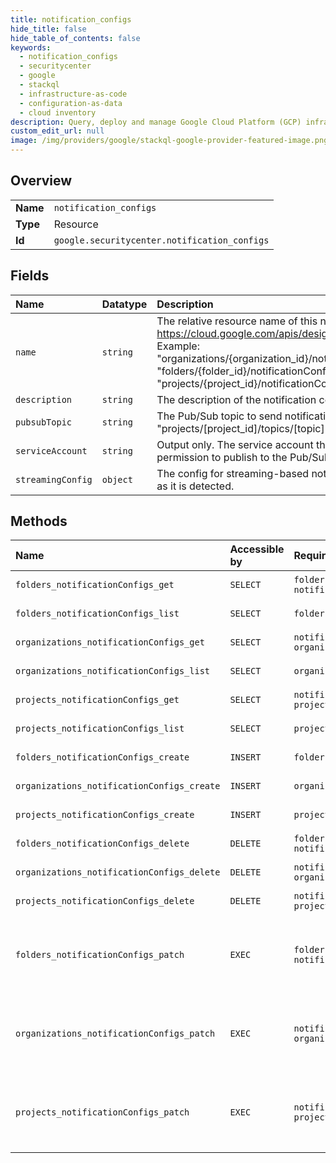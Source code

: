 ```yaml
---
title: notification_configs
hide_title: false
hide_table_of_contents: false
keywords:
  - notification_configs
  - securitycenter
  - google    
  - stackql
  - infrastructure-as-code
  - configuration-as-data
  - cloud inventory
description: Query, deploy and manage Google Cloud Platform (GCP) infrastructure and resources using SQL
custom_edit_url: null
image: /img/providers/google/stackql-google-provider-featured-image.png
---
```

  
    

## Overview
<table><tbody>
<tr><td><b>Name</b></td><td><code>notification_configs</code></td></tr>
<tr><td><b>Type</b></td><td>Resource</td></tr>
<tr><td><b>Id</b></td><td><code>google.securitycenter.notification_configs</code></td></tr>
</tbody></table>

## Fields
| Name | Datatype | Description |
|:-----|:---------|:------------|
| `name` | `string` | The relative resource name of this notification config. See: https://cloud.google.com/apis/design/resource_names#relative_resource_name Example: "organizations/&#123;organization_id&#125;/notificationConfigs/notify_public_bucket", "folders/&#123;folder_id&#125;/notificationConfigs/notify_public_bucket", or "projects/&#123;project_id&#125;/notificationConfigs/notify_public_bucket". |
| `description` | `string` | The description of the notification config (max of 1024 characters). |
| `pubsubTopic` | `string` | The Pub/Sub topic to send notifications to. Its format is "projects/[project_id]/topics/[topic]". |
| `serviceAccount` | `string` | Output only. The service account that needs "pubsub.topics.publish" permission to publish to the Pub/Sub topic. |
| `streamingConfig` | `object` | The config for streaming-based notifications, which send each event as soon as it is detected. |
## Methods
| Name | Accessible by | Required Params | Description |
|:-----|:--------------|:----------------|:------------|
| `folders_notificationConfigs_get` | `SELECT` | `foldersId, notificationConfigsId` | Gets a notification config. |
| `folders_notificationConfigs_list` | `SELECT` | `foldersId` | Lists notification configs. |
| `organizations_notificationConfigs_get` | `SELECT` | `notificationConfigsId, organizationsId` | Gets a notification config. |
| `organizations_notificationConfigs_list` | `SELECT` | `organizationsId` | Lists notification configs. |
| `projects_notificationConfigs_get` | `SELECT` | `notificationConfigsId, projectsId` | Gets a notification config. |
| `projects_notificationConfigs_list` | `SELECT` | `projectsId` | Lists notification configs. |
| `folders_notificationConfigs_create` | `INSERT` | `foldersId` | Creates a notification config. |
| `organizations_notificationConfigs_create` | `INSERT` | `organizationsId` | Creates a notification config. |
| `projects_notificationConfigs_create` | `INSERT` | `projectsId` | Creates a notification config. |
| `folders_notificationConfigs_delete` | `DELETE` | `foldersId, notificationConfigsId` | Deletes a notification config. |
| `organizations_notificationConfigs_delete` | `DELETE` | `notificationConfigsId, organizationsId` | Deletes a notification config. |
| `projects_notificationConfigs_delete` | `DELETE` | `notificationConfigsId, projectsId` | Deletes a notification config. |
| `folders_notificationConfigs_patch` | `EXEC` | `foldersId, notificationConfigsId` |  Updates a notification config. The following update fields are allowed: description, pubsub_topic, streaming_config.filter |
| `organizations_notificationConfigs_patch` | `EXEC` | `notificationConfigsId, organizationsId` |  Updates a notification config. The following update fields are allowed: description, pubsub_topic, streaming_config.filter |
| `projects_notificationConfigs_patch` | `EXEC` | `notificationConfigsId, projectsId` |  Updates a notification config. The following update fields are allowed: description, pubsub_topic, streaming_config.filter |
